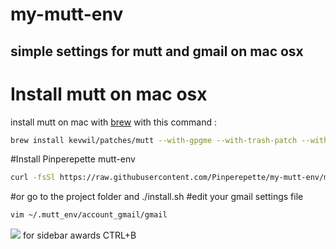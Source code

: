 # my-mutt-env
## simple settings for mutt and gmail on mac osx

# Install mutt on mac osx
install mutt on mac with [brew](http://brew.sh) with this command :
```bash
brew install kevwil/patches/mutt --with-gpgme --with-trash-patch --with-sidebar-patch --with-confirm-attachment-patch
```

#Install Pinperepette mutt-env
```bash
curl -fsSl https://raw.githubusercontent.com/Pinperepette/my-mutt-env/master/install.sh | sh
```
#or
go to the project folder and ./install.sh
#edit your gmail settings file
```bash
vim ~/.mutt_env/account_gmail/gmail
```
![](https://lh3.googleusercontent.com/-hd1RYwmN_oQ/Vf1bAbjpAMI/AAAAAAAAE_w/Avou8uS1z40/w1029-h704-no/Schermata%2B2015-09-19%2Balle%2B14.53.45.png)
for sidebar awards CTRL+B

